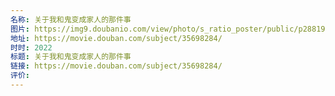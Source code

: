 ```yaml
---
名称: 关于我和鬼变成家人的那件事
图片: https://img9.doubanio.com/view/photo/s_ratio_poster/public/p2881995796.webp
地址: https://movie.douban.com/subject/35698284/
时时: 2022
标题: 关于我和鬼变成家人的那件事
链接: https://movie.douban.com/subject/35698284/
评价:
---
```


